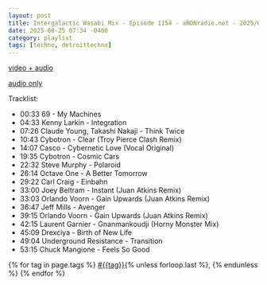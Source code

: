 ```yaml
---
layout: post
title: Intergalactic Wasabi Mix - Episode 1154 - aNONradio.net - 2025/07/26 
date: 2025-08-25 07:34 -0400
category: playlist
tags: [techno, detroittechno]
---
```

<!--more-->
[video + audio](https://toobnix.org/w/qAtrEaTHxBdyKes7eyJfuF)

[audio only](https://on.soundcloud.com/NXwWnLURZcXrQmxSBf)

Tracklist:

* 00:33 69 - My Machines
* 04:33 Kenny Larkin - Integration
* 07:26 Claude Young, Takashi Nakaji - Think Twice
* 10:43 Cybotron - Clear (Troy Pierce Clash Remix)
* 14:07 Casco - Cybernetic Love (Vocal Original)
* 19:35 Cybotron - Cosmic Cars
* 22:32 Steve Murphy - Polaroid
* 26:14 Octave One - A Better Tomorrow
* 29:22 Carl Craig - Einbahn
* 33:00 Joey Beltram - Instant (Juan Atkins Remix)
* 33:03 Orlando Voorn - Gain Upwards (Juan Atkins Remix) 
* 36:47 Jeff Mills - Avenger
* 39:15 Orlando Voorn - Gain Upwards (Juan Atkins Remix)
* 42:15 Laurent Garnier - Gnanmankoudji (Horny Monster Mix)
* 45:09 Drexciya - Birth of New Life
* 49:04 Underground Resistance - Transition
* 53:15 Chuck Mangione - Feels So Good

<p>
  {% for tag in page.tags %}
  <a class="post" href="/tag/{{tag}}">#{{tag}}</a>{% unless forloop.last %}, {% endunless %}
  {% endfor %}
</p>
